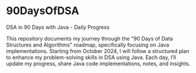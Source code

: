 # 90DaysOfDSA

DSA in 90 Days with Java - Daily Progress

This repository documents my journey through the "90 Days of Data Structures and Algorithms" roadmap, specifically focusing on Java implementations. Starting from October 2024, I will follow a structured plan to enhance my problem-solving skills in DSA using Java. Each day, I’ll update my progress, share Java code implementations, notes, and insights.
